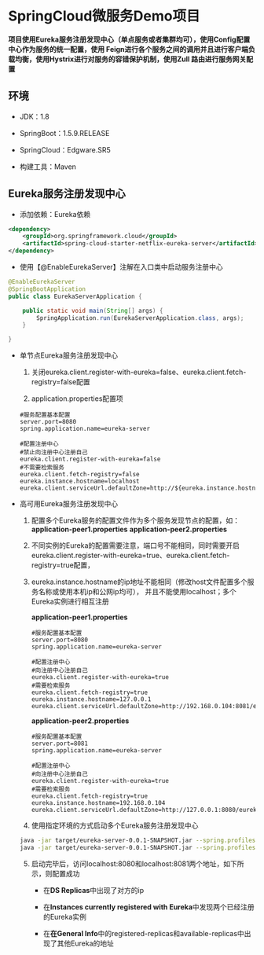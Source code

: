 # SpringCloud微服务Demo项目

**项目使用Eureka服务注册发现中心（单点服务或者集群均可），使用Config配置中心作为服务的统一配置，使用
Feign进行各个服务之间的调用并且进行客户端负载均衡，使用Hystrix进行对服务的容错保护机制，使用Zull
路由进行服务网关配置**

## 环境

* JDK：1.8

* SpringBoot：1.5.9.RELEASE

* SpringCloud：Edgware.SR5

* 构建工具：Maven

## Eureka服务注册发现中心

* 添加依赖：Eureka依赖

```xml
<dependency>
    <groupId>org.springframework.cloud</groupId>
    <artifactId>spring-cloud-starter-netflix-eureka-server</artifactId>
</dependency>
```

* 使用【@EnableEurekaServer】注解在入口类中启动服务注册中心

```java
@EnableEurekaServer
@SpringBootApplication
public class EurekaServerApplication {

	public static void main(String[] args) {
		SpringApplication.run(EurekaServerApplication.class, args);
	}

}
```

* 单节点Eureka服务注册发现中心

    1. 关闭eureka.client.register-with-eureka=false、eureka.client.fetch-registry=false配置
    
    2. application.properties配置项
    
    ```properties
    #服务配置基本配置
    server.port=8080
    spring.application.name=eureka-server
    
    #配置注册中心
    #禁止向注册中心注册自己
    eureka.client.register-with-eureka=false
    #不需要检索服务
    eureka.client.fetch-registry=false
    eureka.instance.hostname=localhost
    eureka.client.serviceUrl.defaultZone=http://${eureka.instance.hostname}:${server.port}/eureka
    ```

* 高可用Eureka服务注册发现中心

    1. 配置多个Eureka服务的配置文件作为多个服务发现节点的配置，如：
        **application-peer1.properties**
        **application-peer2.properties**
    
    2. 不同实例的Eureka的配置需要注意，端口号不能相同，同时需要开启
    eureka.client.register-with-eureka=true、eureka.client.fetch-registry=true配置，
    
    3. eureka.instance.hostname的ip地址不能相同（修改host文件配置多个服务名称或使用本机ip和公网ip均可），
    并且不能使用localhost；多个Eureka实例进行相互注册
    
        **application-peer1.properties**
        
        ```properties
        #服务配置基本配置
        server.port=8080
        spring.application.name=eureka-server
        
        #配置注册中心
        #向注册中心注册自己
        eureka.client.register-with-eureka=true
        #需要检索服务
        eureka.client.fetch-registry=true
        eureka.instance.hostname=127.0.0.1
        eureka.client.serviceUrl.defaultZone=http://192.168.0.104:8081/eureka
        ```
        
        **application-peer2.properties**
                
        ```properties
        #服务配置基本配置
        server.port=8081
        spring.application.name=eureka-server
        
        #配置注册中心
        #向注册中心注册自己
        eureka.client.register-with-eureka=true
        #需要检索服务
        eureka.client.fetch-registry=true
        eureka.instance.hostname=192.168.0.104
        eureka.client.serviceUrl.defaultZone=http://127.0.0.1:8080/eureka
        ```
        
    4. 使用指定环境的方式启动多个Eureka服务注册发现中心
    
    ```zsh
    java -jar target/eureka-server-0.0.1-SNAPSHOT.jar --spring.profiles.active=peer1
    java -jar target/eureka-server-0.0.1-SNAPSHOT.jar --spring.profiles.active=peer2
    ```
    
    5. 启动完毕后，访问localhost:8080和localhost:8081两个地址，如下所示，则配置成功
    
        * 在**DS Replicas**中出现了对方的ip
        
        * 在**Instances currently registered with Eureka**中发现两个已经注册的Eureka实例
        
        * 在**在General Info**中的registered-replicas和available-replicas中出现了其他Eureka的地址